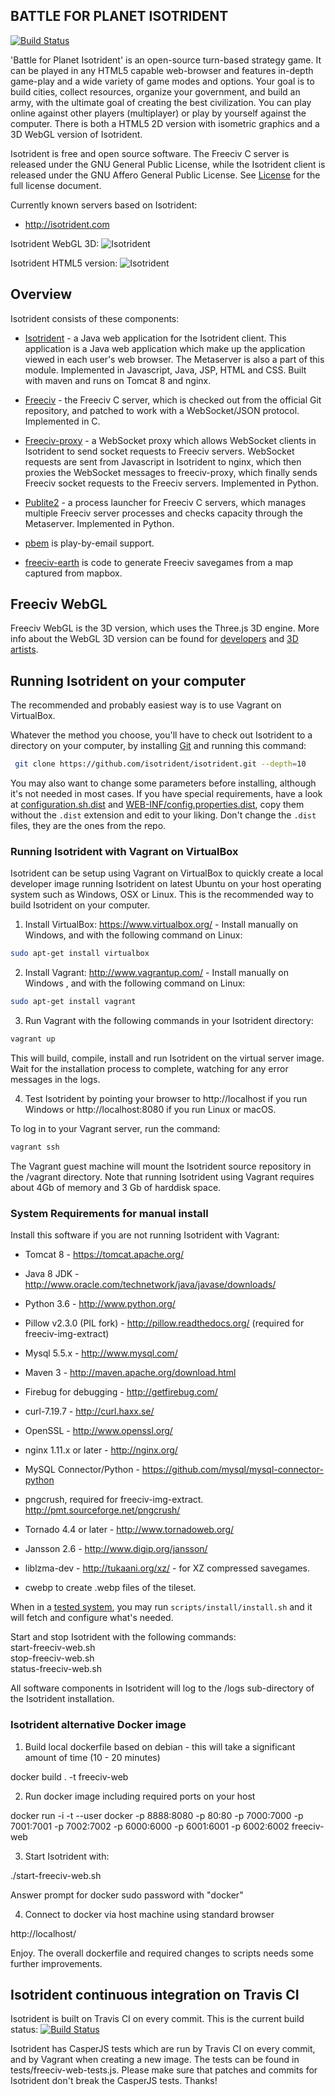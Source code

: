 ﻿BATTLE FOR PLANET ISOTRIDENT
----------------------------

[![Build Status](https://api.travis-ci.org/Isotrident/Isotrident-web.png)](https://travis-ci.org/Isotrident/Isotrident)

'Battle for Planet Isotrident' is an open-source turn-based strategy game. It can be played in any HTML5 capable web-browser and features in-depth game-play and a wide variety of game modes and options. Your goal is to build cities, collect resources, organize your government, and build an army, with the ultimate goal of creating the best civilization. You can play online against other players (multiplayer) or play by yourself against the computer. There is both a HTML5 2D version with isometric graphics and a 3D WebGL version of Isotrident. 

Isotrident is free and open source software. The Freeciv C server is released under the GNU General Public License, while the Isotrident client is released
under the GNU Affero General Public License. See [License](LICENSE.txt) for the full license document.

Currently known servers based on Isotrident:
- http://isotrident.com

Isotrident WebGL 3D:
![Isotrident](https://raw.githubusercontent.com/freeciv/freeciv-web/develop/freeciv-web/src/main/webapp/javascript/webgl/freeciv-webgl.png "Isotrident WebGL screenshot")

Isotrident HTML5 version:
![Isotrident](https://raw.githubusercontent.com/freeciv/freeciv-web/develop/scripts/freeciv-web-screenshot.png "Isotrident screenshot")


Overview
--------

Isotrident consists of these components:

* [Isotrident](freeciv-web) - a Java web application for the Isotrident client.
  This application is a Java web application which make up the application
  viewed in each user's web browser. The Metaserver is also a part of this module.
  Implemented in Javascript, Java, JSP, HTML and CSS. Built with maven and runs 
  on Tomcat 8 and nginx.

* [Freeciv](freeciv) - the Freeciv C server, which is checked out from the official
  Git repository, and patched to work with a WebSocket/JSON protocol. Implemented in C.

* [Freeciv-proxy](freeciv-proxy) - a WebSocket proxy which allows WebSocket clients in Isotrident
  to send socket requests to Freeciv servers. WebSocket requests are sent from Javascript 
  in Isotrident to nginx, which then proxies the WebSocket messages to freeciv-proxy, 
  which finally sends Freeciv socket requests to the Freeciv servers. Implemented in Python.

* [Publite2](publite2) - a process launcher for Freeciv C servers, which manages
  multiple Freeciv server processes and checks capacity through the Metaserver. 
  Implemented in Python.

* [pbem](pbem) is play-by-email support. 

* [freeciv-earth](freeciv-earth) is code to generate Freeciv savegames from a map captured from mapbox.

Freeciv WebGL
-------------
Freeciv WebGL is the 3D version, which uses the Three.js 3D engine. More info about the WebGL 3D version can be found for [developers](https://github.com/freeciv/freeciv-web/tree/develop/freeciv-web/src/main/webapp/javascript/webgl) and [3D artists](https://github.com/freeciv/freeciv-web/wiki/Contributing-Blender-models-for-Freeciv-WebGL).

Running Isotrident on your computer
------------------------------------
The recommended and probably easiest way is to use Vagrant on VirtualBox.

Whatever the method you choose, you'll have to check out Isotrident to a
directory on your computer, by installing [Git](http://git-scm.com/) and
running this command:
 ```bash
  git clone https://github.com/isotrident/isotrident.git --depth=10
 ```

You may also want to change some parameters before installing, although
it's not needed in most cases. If you have special requirements, have a look
at [configuration.sh.dist](scripts/configuration.sh.dist)
and [WEB-INF/config.properties.dist](freeciv-web/src/main/webapp/WEB-INF/config.properties.dist),
copy them without the `.dist` extension and edit to your liking.
Don't change the `.dist` files, they are the ones from the repo.

### Running Isotrident with Vagrant on VirtualBox

Isotrident can be setup using Vagrant on VirtualBox to quickly create a 
local developer image running Isotrident on latest Ubuntu on your host
operating system such as Windows, OSX or Linux. 
This is the recommended way to build Isotrident on your computer.

1. Install VirtualBox: https://www.virtualbox.org/ - Install manually on Windows, and with the following command on Linux:
 ```bash
sudo apt-get install virtualbox
 ```

2. Install Vagrant: http://www.vagrantup.com/ - Install manually on Windows
, and with the following command on Linux:
 ```bash
sudo apt-get install vagrant
 ```

3. Run Vagrant with the following commands in your Isotrident directory:
 ```bash
 vagrant up
 ```

  This will build, compile, install and run Isotrident on the virtual server image. Wait for the installation process to complete, watching for any error messages in the logs.

4. Test Isotrident by pointing your browser to http://localhost if you run Windows or http://localhost:8080 if you run Linux or macOS.

To log in to your Vagrant server, run the command: 
 ```bash
 vagrant ssh
 ```

The Vagrant guest machine will mount the Isotrident source repository in the /vagrant directory.
Note that running Isotrident using Vagrant requires about 4Gb of memory
and 3 Gb of harddisk space.

### System Requirements for manual install

Install this software if you are not running Isotrident with Vagrant:

- Tomcat 8 - https://tomcat.apache.org/ 

- Java 8 JDK - http://www.oracle.com/technetwork/java/javase/downloads/ 

- Python 3.6 - http://www.python.org/

- Pillow v2.3.0 (PIL fork) - http://pillow.readthedocs.org/
  (required for freeciv-img-extract)

- Mysql 5.5.x - http://www.mysql.com/

- Maven 3 - http://maven.apache.org/download.html

- Firebug for debugging - http://getfirebug.com/

- curl-7.19.7 - http://curl.haxx.se/

- OpenSSL - http://www.openssl.org/

- nginx 1.11.x or later - http://nginx.org/

- MySQL Connector/Python - https://github.com/mysql/mysql-connector-python

- pngcrush, required for freeciv-img-extract.  http://pmt.sourceforge.net/pngcrush/

- Tornado 4.4 or later - http://www.tornadoweb.org/

- Jansson 2.6 - http://www.digip.org/jansson/

- liblzma-dev - http://tukaani.org/xz/ - for XZ compressed savegames.

- cwebp to create .webp files of the tileset.


When in a [tested system](scripts/install/systems),
you may run `scripts/install/install.sh` and it will fetch and configure what's needed.

Start and stop Isotrident with the following commands:  
  start-freeciv-web.sh  
  stop-freeciv-web.sh  
  status-freeciv-web.sh

All software components in Isotrident will log to the /logs sub-directory of the Isotrident installation.

### Isotrident alternative Docker image

1. Build local dockerfile based on debian - this will take a significant amount of time (10 - 20 minutes)

docker build . -t freeciv-web

2. Run docker image including required ports on your host

docker run -i -t --user docker -p 8888:8080 -p 80:80 -p 7000:7000 -p 7001:7001 -p 7002:7002 -p 6000:6000 -p 6001:6001 -p 6002:6002 freeciv-web

3. Start Isotrident with:

./start-freeciv-web.sh

Answer prompt for docker sudo password with "docker"

4. Connect to docker via host machine using standard browser

http://localhost/

Enjoy. The overall dockerfile and required changes to scripts needs some further improvements.

Isotrident continuous integration on Travis CI 
-----------------------------------------------
Isotrident is built on Travis CI on every commit. This is the current build status: [![Build Status](https://api.travis-ci.org/isotrident/isotrident.png)](https://travis-ci.org/isotrident/isotrident)

Isotrident has CasperJS tests which are run by Travis CI on every commit, and by Vagrant when creating a new image. The tests can be found in tests/freeciv-web-tests.js. Please make sure that patches and commits for Isotrident don't break the CasperJS tests. Thanks!

